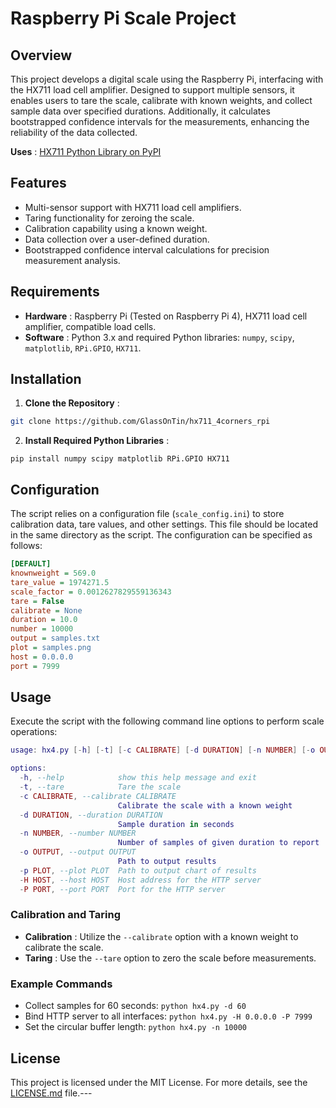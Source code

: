 # Raspberry Pi Scale Project

## Overview

This project develops a digital scale using the Raspberry Pi, interfacing with the HX711 load cell amplifier. Designed to support multiple sensors, it enables users to tare the scale, calibrate with known weights, and collect sample data over specified durations. Additionally, it calculates bootstrapped confidence intervals for the measurements, enhancing the reliability of the data collected.

**Uses** : [HX711 Python Library on PyPI](https://pypi.org/project/hx711/) 

## Features
- Multi-sensor support with HX711 load cell amplifiers.
- Taring functionality for zeroing the scale.
- Calibration capability using a known weight.
- Data collection over a user-defined duration.
- Bootstrapped confidence interval calculations for precision measurement analysis.

## Requirements 
- **Hardware** : Raspberry Pi (Tested on Raspberry Pi 4), HX711 load cell amplifier, compatible load cells. 
- **Software** : Python 3.x and required Python libraries: `numpy`, `scipy`, `matplotlib`, `RPi.GPIO`, `HX711`.

## Installation 
1. **Clone the Repository** :

```bash
git clone https://github.com/GlassOnTin/hx711_4corners_rpi
``` 
2. **Install Required Python Libraries** :

```Copy code
pip install numpy scipy matplotlib RPi.GPIO HX711
```

## Configuration

The script relies on a configuration file (`scale_config.ini`) to store calibration data, tare values, and other settings. This file should be located in the same directory as the script. The configuration can be specified as follows:

```ini
[DEFAULT]
knownweight = 569.0
tare_value = 1974271.5
scale_factor = 0.0012627829559136343
tare = False
calibrate = None
duration = 10.0
number = 10000
output = samples.txt
plot = samples.png
host = 0.0.0.0
port = 7999
```

## Usage

Execute the script with the following command line options to perform scale operations:

```lua
usage: hx4.py [-h] [-t] [-c CALIBRATE] [-d DURATION] [-n NUMBER] [-o OUTPUT] [-p PLOT] [-H HOST] [-P PORT]

options:
  -h, --help            show this help message and exit
  -t, --tare            Tare the scale
  -c CALIBRATE, --calibrate CALIBRATE
                        Calibrate the scale with a known weight
  -d DURATION, --duration DURATION
                        Sample duration in seconds
  -n NUMBER, --number NUMBER
                        Number of samples of given duration to report
  -o OUTPUT, --output OUTPUT
                        Path to output results
  -p PLOT, --plot PLOT  Path to output chart of results
  -H HOST, --host HOST  Host address for the HTTP server
  -P PORT, --port PORT  Port for the HTTP server
```

### Calibration and Taring 
- **Calibration** : Utilize the `--calibrate` option with a known weight to calibrate the scale. 
- **Taring** : Use the `--tare` option to zero the scale before measurements.

### Example Commands 
- Collect samples for 60 seconds: `python hx4.py -d 60` 
- Bind HTTP server to all interfaces: `python hx4.py -H 0.0.0.0 -P 7999` 
- Set the circular buffer length: `python hx4.py -n 10000`

## License
This project is licensed under the MIT License. For more details, see the [LICENSE.md](https://chat.openai.com/c/LICENSE.md)  file.---
